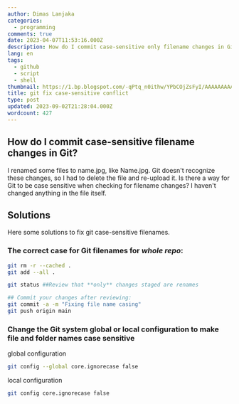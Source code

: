 ```yaml
---
author: Dimas Lanjaka
categories:
  - programming
comments: true
date: 2023-04-07T11:53:16.000Z
description: How do I commit case-sensitive only filename changes in Git?
lang: en
tags:
  - github
  - script
  - shell
thumbnail: https://1.bp.blogspot.com/-qPtq_n0ithw/YPbCOjZsFyI/AAAAAAAAAhM/JfQ6R2yIcgYMlTZ9GhPaOgFEZ1rm0O0lACLcBGAsYHQ/s600/git-cli-commands.jpg
title: git fix case-sensitive conflict
type: post
updated: 2023-09-02T21:28:04.000Z
wordcount: 427
---
```


## How do I commit case-sensitive filename changes in Git?

I renamed some files to name.jpg, like Name.jpg.
Git doesn't recognize these changes, so I had to delete the file and re-upload it.
Is there a way for Git to be case sensitive when checking for filename changes?
I haven't changed anything in the file itself.  

## Solutions
Here some solutions to fix git case-sensitive filenames.

### The correct case for Git filenames for *whole repo*:  

```bash
git rm -r --cached .
git add --all .

git status ##Review that **only** changes staged are renames

## Commit your changes after reviewing:
git commit -a -m "Fixing file name casing"
git push origin main
```

### Change the Git system global or local configuration to make file and folder names case sensitive 
global configuration
```bash
git config --global core.ignorecase false
```

local configuration
```bash
git config core.ignorecase false
```